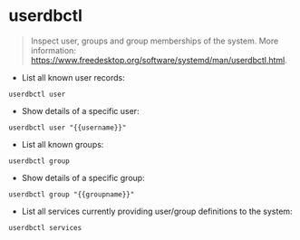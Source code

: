 # userdbctl

> Inspect user, groups and group memberships of the system.
> More information: <https://www.freedesktop.org/software/systemd/man/userdbctl.html>.

- List all known user records:

`userdbctl user`

- Show details of a specific user:

`userdbctl user "{{username}}"`

- List all known groups:

`userdbctl group`

- Show details of a specific group:

`userdbctl group "{{groupname}}"`

- List all services currently providing user/group definitions to the system:

`userdbctl services`

